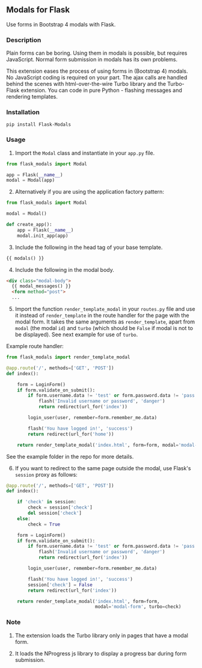 ## Modals for Flask

Use forms in Bootstrap 4 modals with Flask.

### Description

Plain forms can be boring. Using them in modals is possible, but requires
JavaScript. Normal form submission in modals has its own problems.

This extension eases the process of using forms in (Bootstrap 4) modals. No
JavaScript coding is required on your part. The ajax calls are handled behind
the scenes with html-over-the-wire Turbo library and the Turbo-Flask
extension. You can code in pure Python - flashing messages and rendering
templates.

### Installation

```
pip install Flask-Modals
```

### Usage

1. Import the `Modal` class and instantiate in your `app.py` file.

```Python
from flask_modals import Modal

app = Flask(__name__)
modal = Modal(app)
```

2. Alternatively if you are using the application factory pattern:

```Python
from flask_modals import Modal

modal = Modal()

def create_app():
    app = Flask(__name__)
    modal.init_app(app)
```

3. Include the following in the head tag of your base template.

```html
{{ modals() }}
```

4. Include the following in the modal body.

```html
<div class="modal-body">
  {{ modal_messages() }}
  <form method="post">
  ...
```

5. Import the function `render_template_modal` in your `routes.py` file
and use it instead of `render_template` in the route handler for the page
with the modal form. It takes the same arguments as `render_template`, apart
from `modal` (the modal `id`) and `turbo` (which should be `False` if modal
is not to be displayed). See next example for use of `turbo`.

Example route handler:

```Python
from flask_modals import render_template_modal

@app.route('/', methods=['GET', 'POST'])
def index():

    form = LoginForm()
    if form.validate_on_submit():
        if form.username.data != 'test' or form.password.data != 'pass':
            flash('Invalid username or password', 'danger')
            return redirect(url_for('index'))

        login_user(user, remember=form.remember_me.data)

        flash('You have logged in!', 'success')
        return redirect(url_for('home'))

    return render_template_modal('index.html', form=form, modal='modal-form')
```
See the example folder in the repo for more details.

6. If you want to redirect to the same page outside the modal, use Flask's
`session` proxy as follows:

```Python
@app.route('/', methods=['GET', 'POST'])
def index():

    if 'check' in session:
        check = session['check']
        del session['check']
    else:
        check = True

    form = LoginForm()
    if form.validate_on_submit():
        if form.username.data != 'test' or form.password.data != 'pass':
            flash('Invalid username or password', 'danger')
            return redirect(url_for('index'))

        login_user(user, remember=form.remember_me.data)

        flash('You have logged in!', 'success')
        session['check'] = False
        return redirect(url_for('index'))

    return render_template_modal('index.html', form=form,
                                 modal='modal-form', turbo=check)
```

### Note

1. The extension loads the Turbo library only in pages that have a modal
form.

2. It loads the NProgress js library to display a progress bar during form
submission.  
